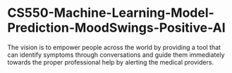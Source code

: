 # CS550-Machine-Learning-Model-Prediction-MoodSwings-Positive-AI
The vision is to empower people across the world by providing a tool that can identify symptoms through conversations and guide them immediately towards the proper professional help by alerting the medical providers. 
